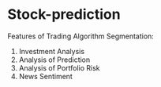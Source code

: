 # Stock-prediction
Features of Trading Algorithm Segmentation:
1. Investment Analysis
2. Analysis of Prediction
3. Analysis of Portfolio Risk 
4. News Sentiment

